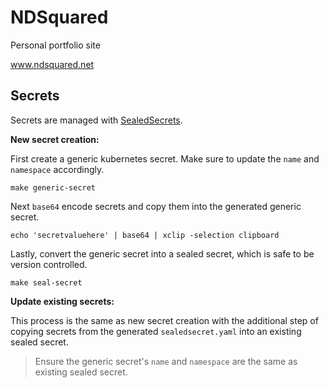 # NDSquared

Personal portfolio site

www.ndsquared.net

## Secrets

Secrets are managed with [SealedSecrets](https://github.com/bitnami-labs/sealed-secrets).

**New secret creation:**

First create a generic kubernetes secret. Make sure to update the `name` and `namespace` accordingly.

```
make generic-secret
```

Next `base64` encode secrets and copy them into the generated generic secret.

```
echo 'secretvaluehere' | base64 | xclip -selection clipboard
```

Lastly, convert the generic secret into a sealed secret, which is safe to be version controlled.

```
make seal-secret
```

**Update existing secrets:**

This process is the same as new secret creation with the additional step of copying secrets from the generated `sealedsecret.yaml` into an existing sealed secret.

> Ensure the generic secret's `name` and `namespace` are the same as existing sealed secret.
